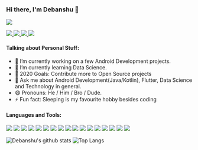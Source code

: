 ### Hi there, I'm Debanshu 👋

![](https://komarev.com/ghpvc/?username=Debanshu777&style=flat-square)

<a href="">
<img src="https://img.shields.io/badge/instagram%20-%23E4405F.svg?&style=for-the-badge&logo=Instagram&logoColor=white"/>
</a>
<a href="">
<img src="https://img.shields.io/badge/linkedin%20-%230077B5.svg?&style=for-the-badge&logo=linkedin&logoColor=white"/>
</a>
<a href="">
<img src="https://img.shields.io/badge/gmail-D14836?&style=for-the-badge&logo=gmail&logoColor=white"/>
</a>
<a href="">
<img src="https://img.shields.io/badge/medium-%2312100E.svg?&style=for-the-badge&logo=medium&logoColor=white"/>
</a>

#### Talking about Personal Stuff:

- 🔭 I’m currently working on a few Android Development projects.
- 🌱 I’m currently learning Data Science.
- 🥅 2020 Goals: Contribute more to Open Source projects
- 💬 Ask me about Android Development(Java/Kotlin), Flutter, Data Science and Technology in general.
- 😄 Pronouns: He / Him / Bro / Dude.
- ⚡ Fun fact: Sleeping is my favourite hobby besides coding

#### Languages and Tools:
<code><img src="https://img.shields.io/badge/java-%23ED8B00.svg?&style=for-the-badge&logo=java&logoColor=white"/></code>
<code><img src="https://img.shields.io/badge/kotlin-%230095D5.svg?&style=for-the-badge&logo=kotlin&logoColor=white"/></code>
<code><img src="https://img.shields.io/badge/dart-%230175C2.svg?&style=for-the-badge&logo=dart&logoColor=white"/></code>
<code><img src="https://img.shields.io/badge/Flutter%20-%2302569B.svg?&style=for-the-badge&logo=Flutter&logoColor=white" /></code>
<code><img src="https://img.shields.io/badge/material%20ui%20-%230081CB.svg?&style=for-the-badge&logo=material-ui&logoColor=white"/></code>
<code><img src="https://img.shields.io/badge/Jupyter%20-%23F37626.svg?&style=for-the-badge&logo=Jupyter&logoColor=white" /></code>
<code><img src="https://img.shields.io/badge/python%20-%2314354C.svg?&style=for-the-badge&logo=python&logoColor=white"/></code>
<code><img src="https://img.shields.io/badge/go-%2300ADD8.svg?&style=for-the-badge&logo=go&logoColor=white"/></code>
<code><img src="https://img.shields.io/badge/git%20-%23F05033.svg?&style=for-the-badge&logo=git&logoColor=white"/></code>
<code><img src="https://img.shields.io/badge/github%20-%23121011.svg?&style=for-the-badge&logo=github&logoColor=white"/></code>
<img src ="https://img.shields.io/badge/sqlite-%2307405e.svg?&style=for-the-badge&logo=sqlite&logoColor=white"/>
<img src="https://img.shields.io/badge/firebase%20-%23039BE5.svg?&style=for-the-badge&logo=firebase"/>
<img src="https://img.shields.io/badge/numpy%20-%23013243.svg?&style=for-the-badge&logo=numpy&logoColor=white" />
<img src="https://img.shields.io/badge/pandas%20-%23150458.svg?&style=for-the-badge&logo=pandas&logoColor=white" />
<img src="https://img.shields.io/badge/markdown-%23000000.svg?&style=for-the-badge&logo=markdown&logoColor=white"/>
<img src="https://img.shields.io/badge/c%20-%2300599C.svg?&style=for-the-badge&logo=c&logoColor=white"/>
<img src="https://img.shields.io/badge/c++%20-%2300599C.svg?&style=for-the-badge&logo=c%2B%2B&ogoColor=white"/>

![Debanshu's github stats](https://github-readme-stats.vercel.app/api?username=Debanshu777&count_private=true)
![Top Langs](https://github-readme-stats.vercel.app/api/top-langs/?username=Debanshu777)


